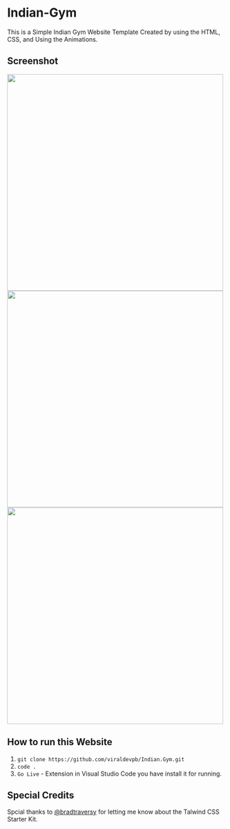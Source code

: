 # Indian-Gym

This is a Simple Indian Gym Website Template Created by using the HTML, CSS, and Using the Animations.

## Screenshot

<img src="https://user-images.githubusercontent.com/66899360/103438113-6546c500-4c55-11eb-8606-901a88d997ea.jpg" data-canonical-src="https://user-images.githubusercontent.com/66899360/103438113-6546c500-4c55-11eb-8606-901a88d997ea.jpg" width="500" />

<img src="https://user-images.githubusercontent.com/66899360/103438061-bd30fc00-4c54-11eb-8286-f6cec31a77f4.jpg" data-canonical-src="https://user-images.githubusercontent.com/66899360/103438061-bd30fc00-4c54-11eb-8286-f6cec31a77f4.jpg" width="500" />

<img src="https://user-images.githubusercontent.com/66899360/103438062-befabf80-4c54-11eb-8cbd-f0a4fb62f64c.jpg" data-canonical-src="https://user-images.githubusercontent.com/66899360/103438062-befabf80-4c54-11eb-8cbd-f0a4fb62f64c.jpg" width="500" /> 


## How to run this Website

1. `git clone https://github.com/viraldevpb/Indian.Gym.git`
2. `code .`
3. `Go Live` - Extension in Visual Studio Code you have install it for running.

## Special Credits

Spcial thanks to [@bradtraversy](https://github.com/bradtraversy) for letting me know about the Talwind CSS Starter Kit.
